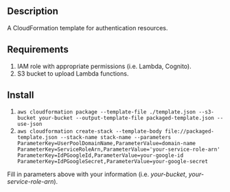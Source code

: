 ## Description
A CloudFormation template for authentication resources.

## Requirements
1. IAM role with appropriate permissions (i.e. Lambda, Cognito).
2. S3 bucket to upload Lambda functions.

## Install
1. ```aws cloudformation package --template-file ./template.json --s3-bucket your-bucket --output-template-file packaged-template.json --use-json ```
2. ```aws cloudformation create-stack --template-body file://packaged-template.json --stack-name stack-name --parameters ParameterKey=UserPoolDomainName,ParameterValue=domain-name ParameterKey=ServiceRoleArn,ParameterValue='your-service-role-arn' ParameterKey=IdPGoogleId,ParameterValue=your-google-id ParameterKey=IdPGoogleSecret,ParameterValue=your-google-secret ```

Fill in parameters above with your information (i.e. *your-bucket*, *your-service-role-arn*).